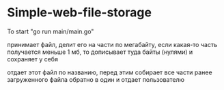 # Simple-web-file-storage

To start "go run main/main.go"

принимает файл, делит его на части по мегабайту, если какая-то часть получается меньше 1 мб, то дописывает туда байты (нулями) и сохраняет у себя

отдает этот файл по названию, перед этим собирает все части ранее загруженного файла обратно в один и отдает пользователю

